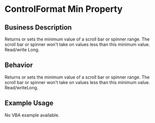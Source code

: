 # ControlFormat Min Property

## Business Description
Returns or sets the minimum value of a scroll bar or spinner range. The scroll bar or spinner won't take on values less than this minimum value. Read/write Long.

## Behavior
Returns or sets the minimum value of a scroll bar or spinner range. The scroll bar or spinner won't take on values less than this minimum value. Read/writeLong.

## Example Usage
No VBA example available.